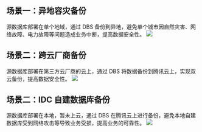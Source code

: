 
## 场景一：异地容灾备份
源数据库部署在单个地域，通过 DBS 备份到异地，避免单个城市因自然灾害、网络故障、电力故障等问题造成业务中断，提高数据安全性。
![](https://qcloudimg.tencent-cloud.cn/raw/d0e5d440aed26aa36fa2a50e5af424e8.png)

## 场景二：跨云厂商备份
源数据库部署在第三方云厂商的云上，通过 DBS 将数据备份到腾讯云上，实现双云备份，提高数据安全性。
![](https://qcloudimg.tencent-cloud.cn/raw/587f3c0c95d2d414b015eaa11f6a2b5d.png)

## 场景二：IDC 自建数据库备份
源数据库部署在本地，暂未上云，通过 DBS 在腾讯云上进行备份，避免本地自建数据库受到网络攻击等导致业务受损，提高业务的可靠性。
![](https://qcloudimg.tencent-cloud.cn/raw/23233ecc433d9d42d9f2a6505b1d8b69.png)
